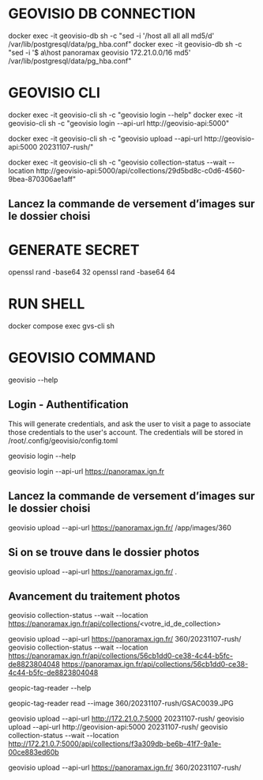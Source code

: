 # GEOVISIO DB CONNECTION
docker exec -it geovisio-db sh -c "sed -i '/host all all all md5/d' /var/lib/postgresql/data/pg_hba.conf"
docker exec -it geovisio-db sh -c "sed -i '$ a\host    panoramax       geovisio        172.21.0.0/16           md5' /var/lib/postgresql/data/pg_hba.conf"

# GEOVISIO CLI

docker exec -it geovisio-cli sh -c "geovisio login --help"
docker exec -it geovisio-cli sh -c "geovisio login --api-url http://geovisio-api:5000"


docker exec -it geovisio-cli sh -c "geovisio upload --api-url http://geovisio-api:5000 20231107-rush/"

docker exec -it geovisio-cli sh -c "geovisio collection-status --wait --location http://geovisio-api:5000/api/collections/29d5bd8c-c0d6-4560-9bea-870306ae1aff"

## Lancez la commande de versement d’images sur le dossier choisi


# GENERATE SECRET
openssl rand -base64 32
openssl rand -base64 64

# RUN SHELL
docker compose exec gvs-cli sh

# GEOVISIO COMMAND
geovisio --help

## Login - Authentification
This will generate credentials, and ask the user to visit a page to associate those credentials to the user's account.
The credentials will be stored in /root/.config/geovisio/config.toml

geovisio login --help

geovisio login --api-url https://panoramax.ign.fr


## Lancez la commande de versement d’images sur le dossier choisi
geovisio upload --api-url https://panoramax.ign.fr/ /app/images/360
## Si on se trouve dans le dossier photos
geovisio upload --api-url https://panoramax.ign.fr/ .

## Avancement du traitement photos
geovisio collection-status --wait --location https://panoramax.ign.fr/api/collections/<votre_id_de_collection>


geovisio upload --api-url https://panoramax.ign.fr/ 360/20231107-rush/
geovisio collection-status --wait --location https://panoramax.ign.fr/api/collections/56cb1dd0-ce38-4c44-b5fc-de8823804048
https://panoramax.ign.fr/api/collections/56cb1dd0-ce38-4c44-b5fc-de8823804048

geopic-tag-reader --help

geopic-tag-reader read --image 360/20231107-rush/GSAC0039.JPG

geovisio upload --api-url http://172.21.0.7:5000 20231107-rush/
geovisio upload --api-url http://geovision-api:5000 20231107-rush/
geovisio collection-status --wait --location http://172.21.0.7:5000/api/collections/f3a309db-be6b-41f7-9a1e-00ce883ed60b

geovisio upload --api-url https://panoramax.ign.fr/ 360/20231107-rush/